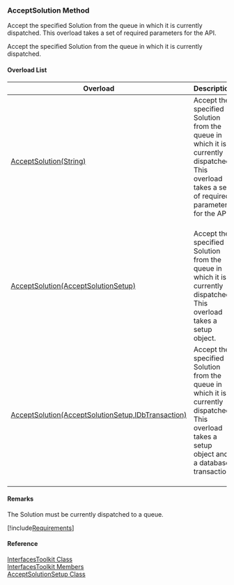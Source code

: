 ﻿### AcceptSolution Method

Accept the specified Solution from the queue in which it is currently dispatched. This overload takes a set of required parameters for the API.

Accept the specified Solution from the queue in which it is currently dispatched.

#### Overload List

| Overload | Description |
| --- | --- |
| [AcceptSolution(String)](FChoice.Toolkits.Clarify~FChoice.Toolkits.Clarify.Interfaces.InterfacesToolkit~AcceptSolution(String).md) | Accept the specified Solution from the queue in which it is currently dispatched. This overload takes a set of required parameters for the API.   |
| [AcceptSolution(AcceptSolutionSetup)](FChoice.Toolkits.Clarify~FChoice.Toolkits.Clarify.Interfaces.InterfacesToolkit~AcceptSolution(AcceptSolutionSetup).md) | Accept the specified Solution from the queue in which it is currently dispatched. This overload takes a setup object.   |
| [AcceptSolution(AcceptSolutionSetup,IDbTransaction)](FChoice.Toolkits.Clarify~FChoice.Toolkits.Clarify.Interfaces.InterfacesToolkit~AcceptSolution(AcceptSolutionSetup,IDbTransaction).md) | Accept the specified Solution from the queue in which it is currently dispatched. This overload takes a setup object and a database transaction.   |

#### Remarks

The Solution must be currently dispatched to a queue.

[!include[Requirements](../partials/requirements.md)]



#### Reference

[InterfacesToolkit Class](FChoice.Toolkits.Clarify~FChoice.Toolkits.Clarify.Interfaces.InterfacesToolkit.md)  
[InterfacesToolkit Members](FChoice.Toolkits.Clarify~FChoice.Toolkits.Clarify.Interfaces.InterfacesToolkit_members.md)  
[AcceptSolutionSetup Class](FChoice.Toolkits.Clarify~FChoice.Toolkits.Clarify.Interfaces.AcceptSolutionSetup.md)
